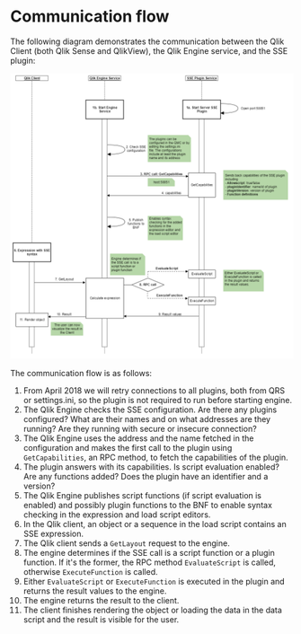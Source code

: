 # Communication flow

The following diagram demonstrates the communication between the Qlik Client (both Qlik Sense and QlikView), the Qlik Engine service, and the SSE plugin:

![](SSE_communication_flow.png?raw=true)

The communication flow is as follows:

1. From April 2018 we will retry connections to all plugins, both from QRS or settings.ini, so the plugin is not required to run before starting engine.
2. The Qlik Engine checks the SSE configuration. Are there any plugins configured? What are their names and on what addresses are they running? Are they running with secure or insecure connection?
3. The Qlik Engine uses the address and the name fetched in the configuration and makes the first call to the plugin using `GetCapabilities`, an RPC method, to fetch the capabilities of the plugin.
4. The plugin answers with its capabilities. Is script evaluation enabled? Are any functions added? Does the plugin have an identifier and a version?
5. The Qlik Engine publishes script functions (if script evaluation is enabled) and possibly plugin functions to the BNF to enable syntax checking in the expression and load script editors.
6. In the Qlik client, an object or a sequence in the load script contains an SSE expression.
7. The Qlik client sends a `GetLayout` request to the engine.
8. The engine determines if the SSE call is a script function or a plugin function. If it's the former, the RPC method `EvaluateScript` is called, otherwise `ExecuteFunction` is called.
9. Either `EvaluateScript` or `ExecuteFunction` is executed in the plugin and returns the result values to the engine.
10. The engine returns the result to the client.
11. The client finishes rendering the object or loading the data in the data script and the result is visible for the user.
